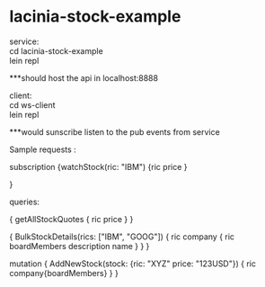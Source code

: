 # lacinia-stock-example

service:\
cd lacinia-stock-example\
lein repl

***should host the api in localhost:8888

client:  
cd ws-client  
lein repl  

***would sunscribe listen to the pub events from service



Sample requests :

subscription {watchStock(ric: "IBM")
  {ric
    price
  }
 
  }




 queries: 
  
  {
  getAllStockQuotes {
    ric
    price
  }
}
  
  {
  BulkStockDetails(rics: ["IBM", "GOOG"]) {
ric
    company {
      ric
      boardMembers
      description
      name
    }
  }
}



mutation {
 AddNewStock(stock: {ric: "XYZ" price: "123USD"})
  {
    ric
    company{boardMembers}
  }
  }